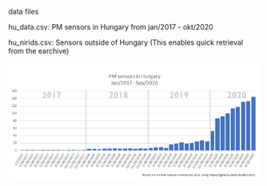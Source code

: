 data files

hu_data.csv:  PM sensors in Hungary from jan/2017 - okt/2020

hu_nirids.csv: Sensors outside of Hungary (This enables quick retrieval from the earchive)

![PM sensors in Hungary from jan/2017 - okt/2020](https://github.com/cskolly/scisca/blob/main/sc/sciscagraph2020.png)
